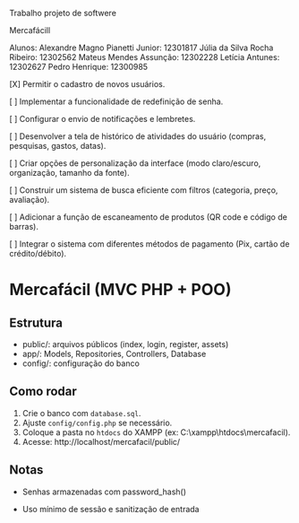 Trabalho projeto de softwere

Mercafácill

Alunos: 
Alexandre Magno Pianetti Junior: 12301817
Júlia da Silva Rocha Ribeiro: 12302562
Mateus Mendes Assunção: 12302228
Letícia Antunes: 12302627
Pedro Henrique: 12300985


[X] Permitir o cadastro de novos usuários.

[ ] Implementar a funcionalidade de redefinição de senha.

[ ] Configurar o envio de notificações e lembretes.

[ ] Desenvolver a tela de histórico de atividades do usuário (compras, pesquisas, gastos, datas).

[ ] Criar opções de personalização da interface (modo claro/escuro, organização, tamanho da fonte).

[ ] Construir um sistema de busca eficiente com filtros (categoria, preço, avaliação).

[ ] Adicionar a função de escaneamento de produtos (QR code e código de barras).

[ ] Integrar o sistema com diferentes métodos de pagamento (Pix, cartão de crédito/débito).

# Mercafácil (MVC PHP + POO)

## Estrutura
- public/: arquivos públicos (index, login, register, assets)
- app/: Models, Repositories, Controllers, Database
- config/: configuração do banco

## Como rodar
1. Crie o banco com `database.sql`.
2. Ajuste `config/config.php` se necessário.
3. Coloque a pasta no `htdocs` do XAMPP (ex: C:\xampp\htdocs\mercafacil).
4. Acesse: http://localhost/mercafacil/public/

## Notas
- Senhas armazenadas com password_hash()

- Uso mínimo de sessão e sanitização de entrada
